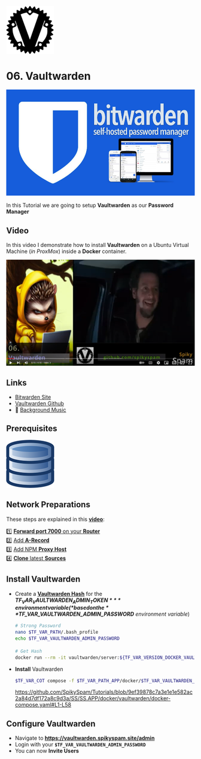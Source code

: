 ![NPM Logo](_assets/images/vaultwarden.png)
# 06. Vaultwarden

![NPM Banner](_assets/images/bw_banner.png)

In this Tutorial we are going to setup **Vaultwarden** as our **Password Manager**

## Video

In this video I demonstrate how to install **Vaultwarden** on a Ubuntu Virtual Machine (*in ProxMox*) inside a **Docker** container.

[![Video](_assets/images/vw-video.png)](https://youtu.be/yaHHxE2AZnU)

## Links

- [Bitwarden Site](https://bitwarden.com)
- [Vaultwarden Github](https://github.com/dani-garcia/vaultwarden)
- 🎺 [Background Music](https://freesound.org/people/NERDtasticBEATS/sounds/666572)

## Prerequisites

[![05. Databases](../05_databases/_assets/images/database.png)](../05_databases/README.md)

## Network Preparations

These steps are explained in this **[video](https://youtu.be/8UoNDwNV4R8)**:

1️⃣ [**Forward port 7000** on your **Router**](../05_databases/README.md#forward-ports-router) \
2️⃣ [Add **A-Record**](../05_databases/README.md#add-a-record) \
3️⃣ [Add NPM **Proxy Host**](../05_databases/README.md#npm-proxy-host) \
4️⃣ [**Clone** latest **Sources**](../05_databases/README.md#latest-sources)

## Install Vaultwarden

- Create a **[Vaultwarden Hash](https://github.com/dani-garcia/vaultwarden/wiki/Enabling-admin-page)** for the ***$TF_VAR_VAULTWARDEN_ADMIN_TOKEN*** environment variable (*based on the **$TF_VAR_VAULTWARDEN_ADMIN_PASSWORD** environment variable*)
  ```bash
  # Strong Password
  nano $TF_VAR_PATH/.bash_profile
  echo $TF_VAR_VAULTWARDEN_ADMIN_PASSWORD

  # Get Hash
  docker run --rm -it vaultwarden/server:${TF_VAR_VERSION_DOCKER_VAULTWARDEN} ./vaultwarden hash
  ```
- **Install** Vaultwarden
  ```bash
  $TF_VAR_COT compose -f $TF_VAR_PATH_APP/docker/$TF_VAR_VAULTWARDEN_NAME/docker-compose.yaml up -d --wait --build
  ```

  https://github.com/SpikySpam/Tutorials/blob/9ef39878c7a3e1e1e582ac2a84d7df172a8c9d3a/SS/SS.APP/docker/vaultwarden/docker-compose.yaml#L1-L58

## Configure Vaultwarden

- Navigate to **https://vaultwarden.spikyspam.site/admin**
- Login with your **`$TF_VAR_VAULTWARDEN_ADMIN_PASSWORD`**
- You can now **Invite Users**
